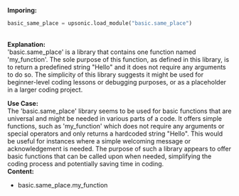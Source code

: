 <b class="custom_code_highlight_green">Imporing:</b><br>
```python
basic_same_place = upsonic.load_module("basic.same_place")
```
<br><b class="custom_code_highlight_green">Explanation:</b><br>'basic.same_place' is a library that contains one function named 'my_function'. The sole purpose of this function, as defined in this library, is to return a predefined string "Hello" and it does not require any arguments to do so. The simplicity of this library suggests it might be used for beginner-level coding lessons or debugging purposes, or as a placeholder in a larger coding project.

<b class="custom_code_highlight_green">Use Case:</b><br>The 'basic.same_place' library seems to be used for basic functions that are universal and might be needed in various parts of a code. It offers simple functions, such as 'my_function' which does not require any arguments or special operators and only returns a hardcoded string "Hello". This would be useful for instances where a simple welcoming message or acknowledgement is needed. The purpose of such a library appears to offer basic functions that can be called upon when needed, simplifying the coding process and potentially saving time in coding.
<br><b class="custom_code_highlight_green">Content:</b><br>
  - basic.same_place.my_function
